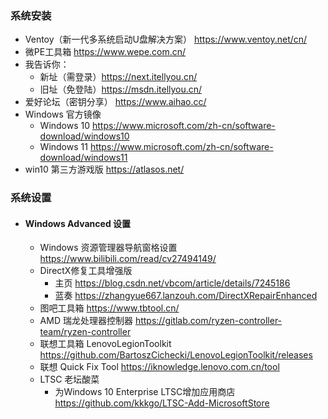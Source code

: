 ### 系统安装
- Ventoy（新一代多系统启动U盘解决方案） https://www.ventoy.net/cn/  
- 微PE工具箱 https://www.wepe.com.cn/   
- 我告诉你：
    - 新址（需登录）https://next.itellyou.cn/   
    - 旧址（免登陆）https://msdn.itellyou.cn/  
- 爱好论坛（密钥分享） https://www.aihao.cc/
- Windows 官方镜像 
  - Windows 10 https://www.microsoft.com/zh-cn/software-download/windows10  
  - Windows 11 https://www.microsoft.com/zh-cn/software-download/windows11  
- win10 第三方游戏版 https://atlasos.net/  
### 系统设置
- #### Windows Advanced 设置
  - Windows 资源管理器导航窗格设置 https://www.bilibili.com/read/cv27494149/
  - DirectX修复工具增强版
    - 主页 https://blog.csdn.net/vbcom/article/details/7245186
    - 蓝奏 https://zhangyue667.lanzouh.com/DirectXRepairEnhanced
  - 图吧工具箱 https://www.tbtool.cn/
  - AMD 瑞龙处理器控制器 https://gitlab.com/ryzen-controller-team/ryzen-controller
  - 联想工具箱 LenovoLegionToolkit https://github.com/BartoszCichecki/LenovoLegionToolkit/releases
  - 联想 Quick Fix Tool https://iknowledge.lenovo.com.cn/tool
  - LTSC 老坛酸菜
    - 为Windows 10 Enterprise LTSC增加应用商店 https://github.com/kkkgo/LTSC-Add-MicrosoftStore  
